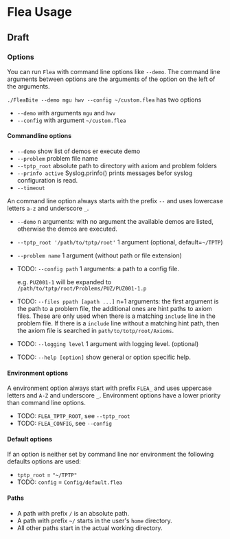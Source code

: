 # Flea Usage #

## Draft ##

### Options ###
You can run `Flea` with command line options like `--demo`.
The command line arguments between options
are the arguments of the option on the left of the arguments.

`./FleaBite --demo mgu hwv --config ~/custom.flea` has two options
- `--demo` with arguments `mgu` and `hwv`
- `--config` with argument `~/custom.flea`

#### Commandline options ####
- `--demo` show list of demos er execute demo
- `--problem`   problem file name
- `--tptp_root` absolute path to directory with axiom and problem folders
- `--prinfo active` Syslog.prinfo() prints messages befor syslog configuration is read.
- `--timeout`

An command line option always starts with the prefix `--` and uses lowercase letters `a-z` and underscore `_`.
- `--demo` n arguments: with no argument the available demos are listed, otherwise the demos are executed.

- `--tptp_root '/path/to/tptp/root'` 1 argument (optional, default=`~/TPTP`)

- `--problem name` 1 argument (without path or file extension)

- TODO: `--config path` 1 arguments: a path to a config file.

  e.g. `PUZ001-1` will be expanded to `/path/to/tptp/root/Problems/PUZ/PUZ001-1.p`
- TODO: `--files ppath [apath ...]` n+1 arguments: the first argument is the path to a problem file,
the additional ones are hint paths to axiom files. These are only used when there is a matching `include` line
in the problem file. If there is a `include` line without a matching hint path, then the axiom file is searched
in `path/to/totp/root/Axioms`.

- TODO: `--logging level` 1 argument with logging level. (optional)
- TODO: `--help [option]` show general or option specific help.

#### Environment options ####
A environment option always start with prefix `FLEA_` and uses uppercase letters and `A-Z` and underscore `_`.
Environment options have a lower priority than command line options.
- TODO: `FLEA_TPTP_ROOT`, see `--tptp_root`
- TODO: `FLEA_CONFIG`, see `--config`

#### Default options ####
If an option is neither set by command line nor environment the following defaults options are used:
- `tptp_root` = `"~/TPTP"`
- TODO: `config` = `Config/default.flea`

#### Paths ####
- A path with prefix `/` is an absolute path.
- A path with prefix `~/` starts in the user's `home` directory.
- All other paths start in the actual working directory.

